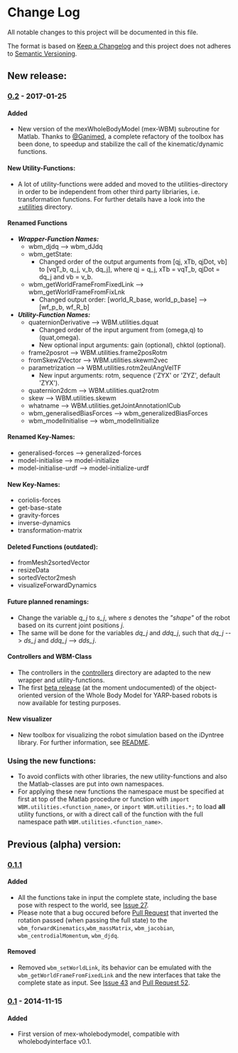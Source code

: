 # Change Log
All notable changes to this project will be documented in this file.

The format is based on [Keep a Changelog](http://keepachangelog.com/) 
and this project does not adheres to [Semantic Versioning](http://semver.org/).

## New release: 
### [0.2](https://github.com/robotology/mex-wholebodymodel/compare/recovery...master) - 2017-01-25

#### Added
- New version of the mexWholeBodyModel (mex-WBM) subroutine for Matlab. Thanks to [@Ganimed](https://github.com/Ganimed), a 
  complete refactory of the toolbox has been done, to speedup and stabilize the call of the kinematic/dynamic functions.

#### New Utility-Functions:
- A lot of utility-functions were added and moved to the utilities-directory in order to be independent from other
  third party libriaries, i.e. transformation functions. For further details have a look into the [+utilities](/mex-wholebodymodel/matlab/utilities/+WBM/+utilities/) directory.

#### Renamed Functions
- **_Wrapper-Function Names:_**
  - wbm_djdq --> wbm_dJdq
  - wbm_getState:
    - Changed order of the output arguments from [qj, xTb, qjDot, vb] to [vqT_b, q_j, v_b, dq_j], where
      qj = q_j, xTb = vqT_b, qjDot = dq_j and vb = v_b.
  - wbm_getWorldFrameFromFixedLink -->  wbm_getWorldFrameFromFixLnk
    - Changed output order:  [world_R_base, world_p_base] --> [wf_p_b, wf_R_b]
- **_Utility-Function Names:_**
  - quaternionDerivative --> WBM.utilities.dquat
    - Changed order of the input argument from (omega,q) to (quat,omega).
    - New optional input arguments: gain (optional), chktol (optional).
  - frame2posrot --> WBM.utilities.frame2posRotm
  - fromSkew2Vector --> WBM.utilities.skewm2vec
  - parametrization --> WBM.utilities.rotm2eulAngVelTF
    - New input arguments: rotm, sequence ('ZYX' or 'ZYZ', default 'ZYX'). 
  - quaternion2dcm --> WBM.utilities.quat2rotm
  - skew --> WBM.utilities.skewm
  - whatname --> WBM.utilities.getJointAnnotationICub
  - wbm_generalisedBiasForces --> wbm_generalizedBiasForces
  - wbm_modelInitialise --> wbm_modelInitialize
  
#### Renamed Key-Names:
- generalised-forces --> generalized-forces
- model-initialise --> model-initialize
- model-initialise-urdf --> model-initialize-urdf
  
#### New Key-Names:
- coriolis-forces
- get-base-state
- gravity-forces
- inverse-dynamics
- transformation-matrix

#### Deleted Functions (outdated):
- fromMesh2sortedVector
- resizeData
- sortedVector2mesh
- visualizeForwardDynamics

#### Future planned renamings:
- Change the variable _q_j_ to _s_j_, where _s_ denotes the _"shape"_ of the robot based on its current
  joint positions _j_.
- The same will be done for the variables _dq_j_ and _ddq_j_, such that _dq_j_ --> _ds_j_ and _ddq_j_ --> _dds_j_.

#### Controllers and WBM-Class
- The controllers in the [controllers](/controllers) directory are adapted to the new wrapper and utility-functions.
- The first [beta release](/mex-wholebodymodel/matlab/wrappers/+WBM) (at the moment undocumented) of the object-oriented version of the Whole Body Model for YARP-based robots is now available for testing purposes.

#### New visualizer
- New toolbox for visualizing the robot simulation based on the iDyntree library. For further information, see [README](https://github.com/robotology/mex-wholebodymodel/blob/master/README.md).

### Using the new functions:
- To avoid conflicts with other libraries, the new utility-functions and also the Matlab-classes are put into own namespaces.
- For applying these new functions the namespace must be specified at first at top of the Matlab procedure or function with
  `import WBM.utilities.<function_name>`, or `import WBM.utilities.*;` to load **all** utility functions, or with
  a direct call of the function with the full namespace path `WBM.utilities.<function_name>`.

## Previous (alpha) version:
### [0.1.1]
[0.1.1]: https://github.com/robotology/mex-wholebodymodel/compare/v0.1...HEAD
#### Added
- All the functions take in input the complete state, including the base pose with respect to the world, 
  see [Issue 27](https://github.com/robotology/mex-wholebodymodel/issues/27).
- Please note that a bug occured before [Pull Request](https://github.com/robotology/mex-wholebodymodel/pull/57) that inverted
  the rotation passed (when passing the full state) to the `wbm_forwardKinematics`,`wbm_massMatrix`, `wbm_jacobian`, `wbm_centrodialMomentum`, `wbm_djdq`. 

#### Removed
- Removed `wbm_setWorldLink`, its behavior can be emulated with the `wbm_getWorldFrameFromFixedLink` and the new interfaces that take the complete
  state as input. 
  See [Issue 43](https://github.com/robotology/mex-wholebodymodel/issues/43) and [Pull Request 52](https://github.com/robotology/mex-wholebodymodel/pull/52).

### [0.1] - 2014-11-15
[0.1]: https://github.com/robotology/mex-wholebodymodel/compare/9fe87c...v0.1
#### Added
- First version of mex-wholebodymodel, compatible with wholebodyinterface v0.1. 

